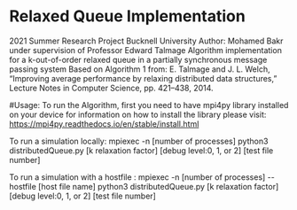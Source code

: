 # Relaxed Queue Implementation

2021 Summer Research Project
Bucknell University
Author: Mohamed Bakr under supervision of Professor Edward Talmage
Algorithm implementation for a k-out-of-order relaxed queue in a partially synchronous message passing system
Based on Algorithm 1 from:
E. Talmage and J. L. Welch, “Improving average performance by relaxing distributed data structures,” Lecture Notes in Computer Science, pp. 421–438, 2014.

#Usage:
To run the Algorithm, first you need to have mpi4py library installed on your device 
for information on how to install the library please visit: https://mpi4py.readthedocs.io/en/stable/install.html

To run a simulation locally:
mpiexec -n [number of processes] python3 distributedQueue.py [k relaxation factor] [debug level:0, 1, or 2] [test file number]        

To run a simulation with a hostfile :
mpiexec -n [number of processes] --hostfile [host file name] python3 distributedQueue.py [k relaxation factor] [debug level:0, 1, or 2] [test file number]     

